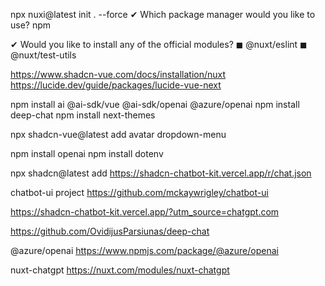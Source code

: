 npx nuxi@latest init . --force
✔ Which package manager would you like to use?
npm

✔ Would you like to install any of the official modules?
◼ @nuxt/eslint 
◼ @nuxt/test-utils

https://www.shadcn-vue.com/docs/installation/nuxt
https://lucide.dev/guide/packages/lucide-vue-next

npm install ai @ai-sdk/vue @ai-sdk/openai @azure/openai
npm install deep-chat
npm install next-themes

npx shadcn-vue@latest add avatar dropdown-menu

npm install openai
npm install dotenv

npx shadcn@latest add https://shadcn-chatbot-kit.vercel.app/r/chat.json

chatbot-ui project
https://github.com/mckaywrigley/chatbot-ui

https://shadcn-chatbot-kit.vercel.app/?utm_source=chatgpt.com

https://github.com/OvidijusParsiunas/deep-chat

@azure/openai
https://www.npmjs.com/package/@azure/openai

nuxt-chatgpt
https://nuxt.com/modules/nuxt-chatgpt